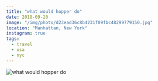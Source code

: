 ```yaml
---
title: "what would hopper do"
date: 2018-09-20
image: "/img/photo/d23ead36c8b4231f09fbc48299779150.jpg"
location: "Manhattan, New York"
instagram: true
tags:
  - travel
  - usa
  - nyc
---
```


![what would hopper do](/img/photo/d23ead36c8b4231f09fbc48299779150.jpg)
